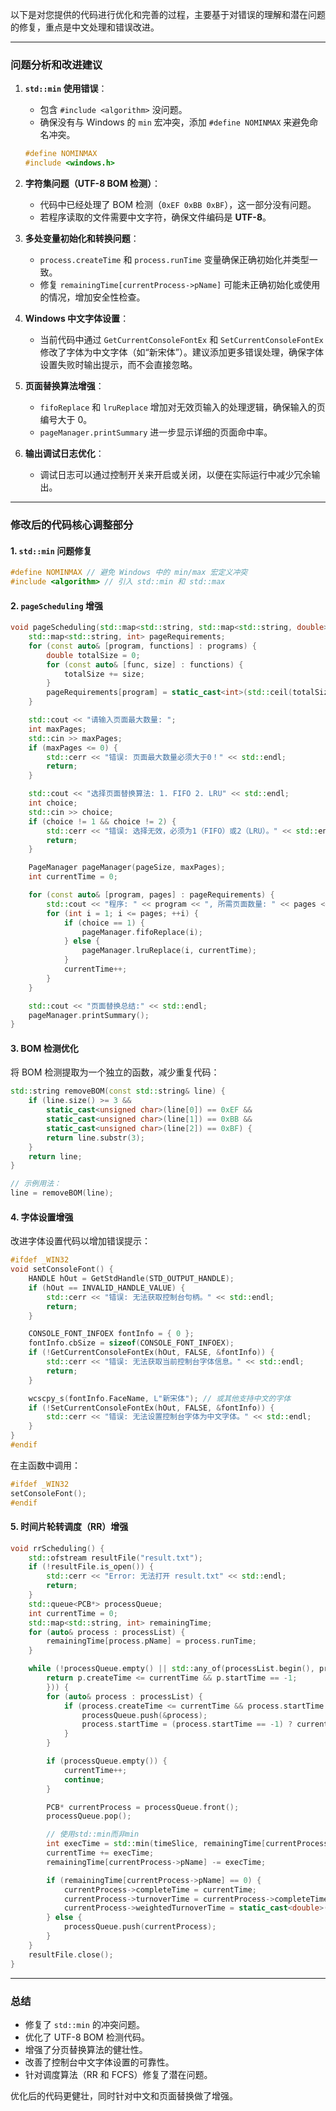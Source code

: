 以下是对您提供的代码进行优化和完善的过程，主要基于对错误的理解和潜在问题的修复，重点是中文处理和错误改进。

---

### 问题分析和改进建议

1. **`std::min` 使用错误**：
    
    - 包含 `#include <algorithm>` 没问题。
    - 确保没有与 Windows 的 `min` 宏冲突，添加 `#define NOMINMAX` 来避免命名冲突。
    
    ```cpp
    #define NOMINMAX
    #include <windows.h>
    ```
    
2. **字符集问题（UTF-8 BOM 检测）**：
    
    - 代码中已经处理了 BOM 检测（`0xEF 0xBB 0xBF`），这一部分没有问题。
    - 若程序读取的文件需要中文字符，确保文件编码是 **UTF-8**。
3. **多处变量初始化和转换问题**：
    
    - `process.createTime` 和 `process.runTime` 变量确保正确初始化并类型一致。
    - 修复 `remainingTime[currentProcess->pName]` 可能未正确初始化或使用的情况，增加安全性检查。
4. **Windows 中文字体设置**：
    
    - 当前代码中通过 `GetCurrentConsoleFontEx` 和 `SetCurrentConsoleFontEx` 修改了字体为中文字体（如“新宋体”）。建议添加更多错误处理，确保字体设置失败时输出提示，而不会直接忽略。
5. **页面替换算法增强**：
    
    - `fifoReplace` 和 `lruReplace` 增加对无效页输入的处理逻辑，确保输入的页编号大于 0。
    - `pageManager.printSummary` 进一步显示详细的页面命中率。
6. **输出调试日志优化**：
    
    - 调试日志可以通过控制开关来开启或关闭，以便在实际运行中减少冗余输出。

---

### 修改后的代码核心调整部分

#### 1. `std::min` 问题修复

```cpp
#define NOMINMAX // 避免 Windows 中的 min/max 宏定义冲突
#include <algorithm> // 引入 std::min 和 std::max
```

#### 2. `pageScheduling` 增强

```cpp
void pageScheduling(std::map<std::string, std::map<std::string, double>>& programs) {
    std::map<std::string, int> pageRequirements;
    for (const auto& [program, functions] : programs) {
        double totalSize = 0;
        for (const auto& [func, size] : functions) {
            totalSize += size;
        }
        pageRequirements[program] = static_cast<int>(std::ceil(totalSize / pageSize)); // 显式转换
    }

    std::cout << "请输入页面最大数量: ";
    int maxPages;
    std::cin >> maxPages;
    if (maxPages <= 0) {
        std::cerr << "错误: 页面最大数量必须大于0！" << std::endl;
        return;
    }

    std::cout << "选择页面替换算法: 1. FIFO 2. LRU" << std::endl;
    int choice;
    std::cin >> choice;
    if (choice != 1 && choice != 2) {
        std::cerr << "错误: 选择无效，必须为1（FIFO）或2（LRU）。" << std::endl;
        return;
    }

    PageManager pageManager(pageSize, maxPages);
    int currentTime = 0;

    for (const auto& [program, pages] : pageRequirements) {
        std::cout << "程序: " << program << ", 所需页面数量: " << pages << std::endl;
        for (int i = 1; i <= pages; ++i) {
            if (choice == 1) {
                pageManager.fifoReplace(i);
            } else {
                pageManager.lruReplace(i, currentTime);
            }
            currentTime++;
        }
    }

    std::cout << "页面替换总结:" << std::endl;
    pageManager.printSummary();
}
```

#### 3. BOM 检测优化

将 BOM 检测提取为一个独立的函数，减少重复代码：

```cpp
std::string removeBOM(const std::string& line) {
    if (line.size() >= 3 &&
        static_cast<unsigned char>(line[0]) == 0xEF &&
        static_cast<unsigned char>(line[1]) == 0xBB &&
        static_cast<unsigned char>(line[2]) == 0xBF) {
        return line.substr(3);
    }
    return line;
}

// 示例用法：
line = removeBOM(line);
```

#### 4. 字体设置增强

改进字体设置代码以增加错误提示：

```cpp
#ifdef _WIN32
void setConsoleFont() {
    HANDLE hOut = GetStdHandle(STD_OUTPUT_HANDLE);
    if (hOut == INVALID_HANDLE_VALUE) {
        std::cerr << "错误: 无法获取控制台句柄。" << std::endl;
        return;
    }

    CONSOLE_FONT_INFOEX fontInfo = { 0 };
    fontInfo.cbSize = sizeof(CONSOLE_FONT_INFOEX);
    if (!GetCurrentConsoleFontEx(hOut, FALSE, &fontInfo)) {
        std::cerr << "错误: 无法获取当前控制台字体信息。" << std::endl;
        return;
    }

    wcscpy_s(fontInfo.FaceName, L"新宋体"); // 或其他支持中文的字体
    if (!SetCurrentConsoleFontEx(hOut, FALSE, &fontInfo)) {
        std::cerr << "错误: 无法设置控制台字体为中文字体。" << std::endl;
    }
}
#endif
```

在主函数中调用：

```cpp
#ifdef _WIN32
setConsoleFont();
#endif
```

#### 5. 时间片轮转调度（RR）增强

```cpp
void rrScheduling() {
    std::ofstream resultFile("result.txt");
    if (!resultFile.is_open()) {
        std::cerr << "Error: 无法打开 result.txt" << std::endl;
        return;
    }
    std::queue<PCB*> processQueue;
    int currentTime = 0;
    std::map<std::string, int> remainingTime;
    for (auto& process : processList) {
        remainingTime[process.pName] = process.runTime;
    }

    while (!processQueue.empty() || std::any_of(processList.begin(), processList.end(), [&currentTime](PCB& p) {
        return p.createTime <= currentTime && p.startTime == -1;
        })) {
        for (auto& process : processList) {
            if (process.createTime <= currentTime && process.startTime == -1) {
                processQueue.push(&process);
                process.startTime = (process.startTime == -1) ? currentTime : process.startTime;
            }
        }

        if (processQueue.empty()) {
            currentTime++;
            continue;
        }

        PCB* currentProcess = processQueue.front();
        processQueue.pop();

        // 使用std::min而非min
        int execTime = std::min(timeSlice, remainingTime[currentProcess->pName]);
        currentTime += execTime;
        remainingTime[currentProcess->pName] -= execTime;

        if (remainingTime[currentProcess->pName] == 0) {
            currentProcess->completeTime = currentTime;
            currentProcess->turnoverTime = currentProcess->completeTime - currentProcess->createTime;
            currentProcess->weightedTurnoverTime = static_cast<double>(currentProcess->turnoverTime) / currentProcess->runTime;
        } else {
            processQueue.push(currentProcess);
        }
    }
    resultFile.close();
}
```

---

### 总结

- 修复了 `std::min` 的冲突问题。
- 优化了 UTF-8 BOM 检测代码。
- 增强了分页替换算法的健壮性。
- 改善了控制台中文字体设置的可靠性。
- 针对调度算法（RR 和 FCFS）修复了潜在问题。

优化后的代码更健壮，同时针对中文和页面替换做了增强。